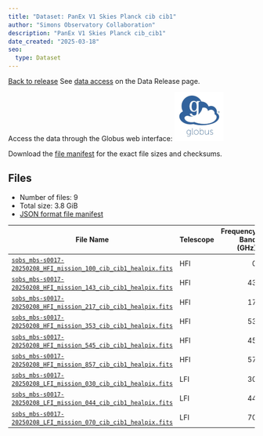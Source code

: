 ```yaml
---
title: "Dataset: PanEx V1 Skies Planck cib cib1"
author: "Simons Observatory Collaboration"
description: "PanEx V1 Skies Planck cib_cib1"
date_created: "2025-03-18"
seo:
  type: Dataset
---
```


[Back to release](./panexv1-planck.html#datasets)
See [data access](./panexv1-planck.html#data-access) on the Data Release page.

Access the data through the Globus web interface: [![Download via Globus](images/globus-logo.png)](https://app.globus.org/file-manager?origin_id=53b2a147-ae9d-4bbf-9d18-3b46d133d4bb&origin_path=%2Fpanexp_v1_planck%2Fcib_cib1%2F)

Download the [file manifest](https://g-0a470a.6b7bd8.0ec8.data.globus.org/panexp_v1_planck/cib_cib1/manifest.json) for the exact file sizes and checksums.

## Files

- Number of files: 9
- Total size: 3.8 GiB
- [JSON format file manifest](https://g-0a470a.6b7bd8.0ec8.data.globus.org/panexp_v1_planck/cib_cib1/manifest.json)

|                                                                                                File Name                                                                                                | Telescope | Frequency Band (GHz) | Pixelization |   Size    |
| ------------------------------------------------------------------------------------------------------------------------------------------------------------------------------------------------------- | --------- | -------------------: | ------------ | --------- |
| [`sobs_mbs-s0017-20250208_HFI_mission_100_cib_cib1_healpix.fits`](https://g-0a470a.6b7bd8.0ec8.data.globus.org/panexp_v1_planck/cib_cib1/sobs_mbs-s0017-20250208_HFI_mission_100_cib_cib1_healpix.fits) | HFI       |                    0 | healpix      | 576.0 MiB |
| [`sobs_mbs-s0017-20250208_HFI_mission_143_cib_cib1_healpix.fits`](https://g-0a470a.6b7bd8.0ec8.data.globus.org/panexp_v1_planck/cib_cib1/sobs_mbs-s0017-20250208_HFI_mission_143_cib_cib1_healpix.fits) | HFI       |                   43 | healpix      | 576.0 MiB |
| [`sobs_mbs-s0017-20250208_HFI_mission_217_cib_cib1_healpix.fits`](https://g-0a470a.6b7bd8.0ec8.data.globus.org/panexp_v1_planck/cib_cib1/sobs_mbs-s0017-20250208_HFI_mission_217_cib_cib1_healpix.fits) | HFI       |                   17 | healpix      | 576.0 MiB |
| [`sobs_mbs-s0017-20250208_HFI_mission_353_cib_cib1_healpix.fits`](https://g-0a470a.6b7bd8.0ec8.data.globus.org/panexp_v1_planck/cib_cib1/sobs_mbs-s0017-20250208_HFI_mission_353_cib_cib1_healpix.fits) | HFI       |                   53 | healpix      | 576.0 MiB |
| [`sobs_mbs-s0017-20250208_HFI_mission_545_cib_cib1_healpix.fits`](https://g-0a470a.6b7bd8.0ec8.data.globus.org/panexp_v1_planck/cib_cib1/sobs_mbs-s0017-20250208_HFI_mission_545_cib_cib1_healpix.fits) | HFI       |                   45 | healpix      | 576.0 MiB |
| [`sobs_mbs-s0017-20250208_HFI_mission_857_cib_cib1_healpix.fits`](https://g-0a470a.6b7bd8.0ec8.data.globus.org/panexp_v1_planck/cib_cib1/sobs_mbs-s0017-20250208_HFI_mission_857_cib_cib1_healpix.fits) | HFI       |                   57 | healpix      | 576.0 MiB |
| [`sobs_mbs-s0017-20250208_LFI_mission_030_cib_cib1_healpix.fits`](https://g-0a470a.6b7bd8.0ec8.data.globus.org/panexp_v1_planck/cib_cib1/sobs_mbs-s0017-20250208_LFI_mission_030_cib_cib1_healpix.fits) | LFI       |                   30 | healpix      | 144.0 MiB |
| [`sobs_mbs-s0017-20250208_LFI_mission_044_cib_cib1_healpix.fits`](https://g-0a470a.6b7bd8.0ec8.data.globus.org/panexp_v1_planck/cib_cib1/sobs_mbs-s0017-20250208_LFI_mission_044_cib_cib1_healpix.fits) | LFI       |                   44 | healpix      | 144.0 MiB |
| [`sobs_mbs-s0017-20250208_LFI_mission_070_cib_cib1_healpix.fits`](https://g-0a470a.6b7bd8.0ec8.data.globus.org/panexp_v1_planck/cib_cib1/sobs_mbs-s0017-20250208_LFI_mission_070_cib_cib1_healpix.fits) | LFI       |                   70 | healpix      | 144.0 MiB |
